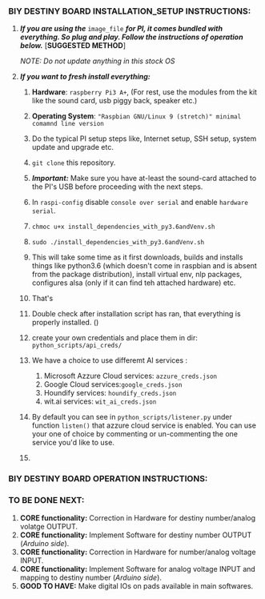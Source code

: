### BIY DESTINY BOARD INSTALLATION_SETUP INSTRUCTIONS:
1. **_If you are using the_** `image_file` **_for PI, it comes bundled with everything. So plug and play. Follow the instructions of operation below._** [**SUGGESTED METHOD**]

    *NOTE: Do not update anything in this stock OS*

 2. **_If you want to fresh install everything:_**
    
    1. **Hardware**: `raspberry Pi3 A+`, (For rest, use the modules from the kit like the sound card, usb piggy back, speaker etc.)
    2. **Operating System**: `"Raspbian GNU/Linux 9 (stretch)" minimal comamnd line version`
    3. Do the typical PI setup steps like, Internet setup, SSH setup, system update and upgrade etc. 
    4. `git clone` this repository.
    5. **_Important:_** Make sure you have at-least the sound-card attached to the PI's USB before proceeding with the next steps.
    6. In `raspi-config` disable `console over serial` and enable `hardware serial`.
    7. `chmoc u+x install_dependencies_with_py3.6andVenv.sh`
    8. `sudo ./install_dependencies_with_py3.6andVenv.sh`
    9. This will take some time as it first downloads, builds and installs things like python3.6 (which doesn't come in raspbian and is absent from the package distribution), install virtual env, nlp packages, configures alsa (only if it can find teh attached hardware) etc.
    10. That's 
    11. Double check after installation script has ran, that everything is properly installed. ()
    12. create your own credentials and place them in dir: `python_scripts/api_creds/`
    13. We have a choice to use differemt AI services :

        1. Microsoft Azzure Cloud services: `azzure_creds.json`
        2. Google Cloud services:`google_creds.json`
        3. Houndify services: `houndify_creds.json`
        4. wit.ai services: `wit_ai_creds.json`
    14. By default you can see in `python_scripts/listener.py` under function `listen()` that azzure cloud service is enabled. You can use your one of choice by commenting or un-commenting the one service you'd like to use.
    15. 

### BIY DESTINY BOARD OPERATION INSTRUCTIONS:

### TO BE DONE NEXT:
1. **CORE functionality:** Correction in Hardware for destiny number/analog volatge OUTPUT.
2. **CORE functionality:** Implement Software for destiny number OUTPUT (*Arduino side*).
3. **CORE functionality:** Correction in Hardware for number/analog voltage INPUT.
4. **CORE functionality:** Implement Software for analog voltage INPUT and mapping to destiny number (*Arduino side*).
5. **GOOD TO HAVE:** Make digital IOs on pads available in main softwares.
